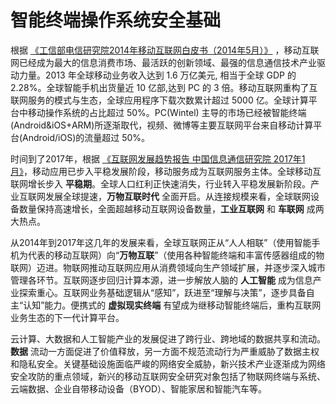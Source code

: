 # 智能终端操作系统安全基础

根据 [《工信部电信研究院2014年移动互联网白皮书（2014年5月）》](http://www.catr.cn/kxyj/qwfb/bps/201405/t20140512_1017472.html) ，移动互联网已经成为最大的信息消费市场、最活跃的创新领域、最强的信息通信技术产业驱动力量。2013 年全球移动业务收入达到 1.6 万亿美元, 相当于全球 GDP 的 2.28%。全球智能手机出货量近 10 亿部,达到 PC 的 3 倍。移动互联网重构了互联网服务的模式与生态，全球应用程序下载次数累计超过 5000 亿。全球计算平台中移动操作系统的占比超过 50%。PC(Wintel) 主导的市场已经被智能终端(Android&iOS+ARM)所逐渐取代，视频、微博等主要互联网平台来自移动计算平台(Android/iOS)的流量超过 50%。

时间到了2017年，根据 [《互联网发展趋势报告 中国信息通信研究院 2017年1月》](http://www.caict.ac.cn/kxyj/qwfb/bps/201701/P020170110333987961362.pdf)，移动应用已步入平稳发展阶段，移动服务成为互联网服务主体。全球移动互联网增长步入 **平稳期**。全球人口红利正快速消失，行业转入平稳发展新阶段。产业互联网发展全球提速，**万物互联时代** 全面开启。从连接规模来看，全球联网设备数量保持高速增长，全面超越移动互联网设备数量，**工业互联网** 和 **车联网** 成两大热点。

从2014年到2017年这几年的发展来看，全球互联网正从“人人相联”（使用智能手机为代表的移动互联网）向“**万物互联**”（使用各种智能终端和丰富传感器组成的物联网）迈进。物联网推动互联网应用从消费领域向生产领域扩展，并逐步深入城市管理各环节。互联网逐步回归计算本源，进一步解放人脑的 **人工智能** 成为信息产业探索重心。互联网业务基础逻辑从“感知”，跃进至“理解与决策”，逐步具备自主“认知”能力。便携式的 **虚拟现实终端** 有望成为继移动智能终端后，重构互联网业务生态的下一代计算平台。

云计算、大数据和人工智能产业的发展促进了跨行业、跨地域的数据共享和流动。**数据** 流动一方面促进了价值释放，另一方面不规范流动行为严重威胁了数据主权和隐私安全。关键基础设施面临严峻的网络安全威胁，新兴技术产业逐渐成为网络安全攻防的重点领域，新兴的移动互联网安全研究对象包括了物联网终端与系统、云端数据、企业自带移动设备（BYOD）、智能家居和智能汽车等。


